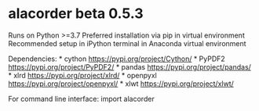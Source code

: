 # alacorder beta 0.5.3

Runs on Python >=3.7
Preferred installation via pip in virtual environment
Recommended setup in iPython terminal in Anaconda virtual environment

Dependencies:
	 *	cython			https://pypi.org/project/Cython/
	 *  PyPDF2			https://pypi.org/project/PyPDF2/
	 *	pandas			https://pypi.org/project/pandas/
	 *  xlrd			https://pypi.org/project/xlrd/
	 *  openpyxl		https://pypi.org/project/openpyxl/
	 *  xlwt			https://pypi.org/project/xlwt/
	 	 
For command line interface:
	import alacorder
	

